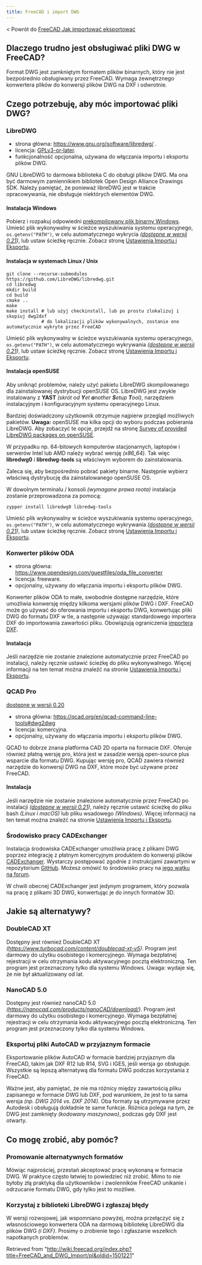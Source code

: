 ```yaml
---
title: FreeCAD i import DWG
---
```

< Powrót do [FreeCAD Jak importować eksportować](/FreeCAD_Howto_Import_Export "FreeCAD Howto Import Export")

## Dlaczego trudno jest obsługiwać pliki DWG w FreeCAD?

Format DWG jest zamkniętym formatem plików binarnych, który nie jest bezpośrednio obsługiwany przez FreeCAD. Wymaga zewnętrznego konwertera plików do konwersji plików DWG na DXF i odwrotnie.

## Czego potrzebuję, aby móc importować pliki DWG?

### LibreDWG

* strona główna: <https://www.gnu.org/software/libredwg/> .
* licencja: [GPLv3-or-later](https://savannah.gnu.org/projects/libredwg/).
* funkcjonalność opcjonalna, używana do włączania importu i eksportu plików DWG.

GNU LibreDWG to darmowa biblioteka C do obsługi plików DWG. Ma ona być darmowym zamiennikiem bibliotek Open Design Alliance Drawings SDK. Należy pamiętać, że ponieważ libreDWG jest w trakcie opracowywania, nie obsługuje niektórych elementów DWG.

#### Instalacja Windows

Pobierz i rozpakuj odpowiedni [prekompilowany plik binarny Windows](https://github.com/LibreDWG/libredwg/releases). Umieść plik wykonywalny w ścieżce wyszukiwania systemu operacyjnego, `os.getenv("PATH")`, w celu automatycznego wykrycia *([dostępne w wersji 0.21](/Release_notes_0.21/pl "Release notes 0.21/pl"))*, lub ustaw ścieżkę ręcznie. Zobacz stronę [Ustawienia Importu i Eksportu](/Import_Export_Preferences/pl#DWG "Import Export Preferences/pl").

#### Instalacja w systemach Linux / Unix

```
git clone --recurse-submodules https://github.com/LibreDWG/libredwg.git
cd libredwg
mkdir build
cd build
cmake ..
make
make install # lub użyj checkinstall, lub po prostu zlokalizuj i skopiuj dwg2dxf
             # do lokalizacji plików wykonywalnych, zostanie ono automatycznie wykryte przez FreeCAD

```

Umieść plik wykonywalny w ścieżce wyszukiwania systemu operacyjnego, `os.getenv("PATH")`, w celu automatycznego wykrywania *([dostępne w wersji 0.21](/Release_notes_0.21/pl "Release notes 0.21/pl"))*, lub ustaw ścieżkę ręcznie. Zobacz stronę [Ustawienia Importu i Eksportu](/Import_Export_Preferences/pl#DWG "Import Export Preferences/pl").

#### Instalacja openSUSE

Aby uniknąć problemów, należy użyć pakietu LibreDWG skompilowanego dla zainstalowanej dystrybucji openSUSE OS.
LibreDWG jest zwykle instalowany z **YAST** *(skrót od **Y**et **a**nother **S**etup **T**ool)*, narzędziem instalacyjnym i konfiguracyjnym systemu operacyjnego Linux.

Bardziej doświadczony użytkownik otrzymuje najpierw przegląd możliwych pakietów.
**Uwaga:** openSUSE ma kilka opcji do wyboru podczas pobierania LibreDWG.
Aby zobaczyć te opcje, przejdź na stronę [Survey of provided LibreDWG packages on openSUSE](https://software.opensuse.org/search?utf8=%E2%9C%93&baseproject=ALL&q=libredwg).

W przypadku np. 64-bitowych komputerów stacjonarnych, laptopów i serwerów Intel lub AMD należy wybrać wersję *(x86\_64)*. Tak więc **libredwg0** i **libredwg-tools** są właściwym wyborem do zainstalowania.

Zaleca się, aby bezpośrednio pobrać pakiety binarne. Następnie wybierz właściwą dystrybucję dla zainstalowanego openSUSE OS.

W dowolnym terminalu / konsoli *(wymagane prawa roota)* instalacja zostanie przeprowadzona za pomocą:

```
zypper install libredwg0 libredwg-tools

```

Umieść plik wykonywalny w ścieżce wyszukiwania systemu operacyjnego, `os.getenv("PATH")`, w celu automatycznego wykrywania *([dostępne w wersji 0.21](/Release_notes_0.21/pl "Release notes 0.21/pl"))*, lub ustaw ścieżkę ręcznie. Zobacz stronę [Ustawienia Importu i Eksportu](/Import_Export_Preferences/pl#DWG "Import Export Preferences/pl").

### Konwerter plików ODA

* strona główna: <https://www.opendesign.com/guestfiles/oda_file_converter>
* licencja: freeware.
* opcjonalny, używany do włączania importu i eksportu plików DWG.

Konwerter plików ODA to małe, swobodnie dostępne narzędzie, które umożliwia konwersję między kilkoma wersjami plików DWG i DXF. FreeCAD może go używać do oferowania importu i eksportu DWG, konwertując pliki DWG do formatu DXF w tle, a następnie używając standardowego importera DXF do importowania zawartości pliku. Obowiązują ograniczenia [importera DXF](/Draft_DXF/pl "Draft DXF/pl").

#### Instalacja

Jeśli narzędzie nie zostanie znalezione automatycznie przez FreeCAD po instalacji, należy ręcznie ustawić ścieżkę do pliku wykonywalnego. Więcej informacji na ten temat można znaleźć na stronie [Ustawienia Importu i Eksportu](/Import_Export_Preferences/pl#DWG "Import Export Preferences/pl").

### QCAD Pro

[dostępne w wersji 0.20](/Release_notes_0.20/pl "Release notes 0.20/pl")

* strona główna: <https://qcad.org/en/qcad-command-line-tools#dwg2dwg>
* licencja: komercyjna.
* opcjonalny, używany do włączania importu i eksportu plików DWG.

QCAD to dobrze znana platforma CAD 2D oparta na formacie DXF. Oferuje również płatną wersję pro, która jest w zasadzie wersją open-source plus wsparcie dla formatu DWG. Kupując wersję pro, QCAD zawiera również narzędzie do konwersji DWG na DXF, które może być używane przez FreeCAD.

#### Instalacja

Jeśli narzędzie nie zostanie znalezione automatycznie przez FreeCAD po instalacji *([dostępne w wersji 0.21](/Release_notes_0.21/pl "Release notes 0.21/pl"))*, należy ręcznie ustawić ścieżkę do pliku bash *(Linux i macOS)* lub pliku wsadowego *(Windows)*. Więcej informacji na ten temat można znaleźć na stronie [Ustawienia Importu i Eksportu](/Import_Export_Preferences/pl#DWG "Import Export Preferences/pl").

### Środowisko pracy CADExchanger

Instalacja środowiska CADExchanger umożliwia pracę z plikami DWG poprzez integrację z płatnym komercyjnym produktem do konwersji plików [CADExchanger](https://cadexchanger.com/). Wystarczy postępować zgodnie z instrukcjami zawartymi w repozytorium [GitHub](https://github.com/yorikvanhavre/CADExchanger). Możesz omówić to środowisko pracy na [jego wątku na forum](https://forum.freecadweb.org/viewtopic.php?f=9&t=22227&p=462421).

W chwili obecnej CADExchanger jest jedynym programem, który pozwala na pracę z plikami 3D DWG, konwertując je do innych formatów 3D.

## Jakie są alternatywy?

### DoubleCAD XT

Dostępny jest również DoubleCAD XT *(<https://www.turbocad.com/content/doublecad-xt-v5>)*. Program jest darmowy do użytku osobistego i komercyjnego. Wymaga bezpłatnej rejestracji w celu otrzymania kodu aktywacyjnego pocztą elektroniczną. Ten program jest przeznaczony tylko dla systemu Windows. Uwaga: wydaje się, że nie był aktualizowany od lat.

### NanoCAD 5.0

Dostępny jest również nanoCAD 5.0 *(<https://nanocad.com/products/nanoCAD/download/>)*. Program jest darmowy do użytku osobistego i komercyjnego. Wymaga bezpłatnej rejestracji w celu otrzymania kodu aktywacyjnego pocztą elektroniczną. Ten program jest przeznaczony tylko dla systemu Windows.

### Eksportuj pliki AutoCAD w przyjaznym formacie

Eksportowanie plików AutoCAD w formacie bardziej przyjaznym dla FreeCAD, takim jak DXF R12 lub R14, SVG i IGES, jeśli wersja go obsługuje. Wszystkie są lepszą alternatywą dla formatu DWG podczas korzystania z FreeCAD.

Ważne jest, aby pamiętać, że nie ma różnicy między zawartością pliku zapisanego w formacie DWG lub DXF, pod warunkiem, że jest to ta sama wersja *(np. DWG 2014 vs. DXF 2014)*. Oba formaty są utrzymywane przez Autodesk i obsługują dokładnie te same funkcje. Różnica polega na tym, że DWG jest zamknięty *(kodowany maszynowo)*, podczas gdy DXF jest otwarty.

## Co mogę zrobić, aby pomóc?

### Promowanie alternatywnych formatów

Mówiąc najprościej, przestań akceptować pracę wykonaną w formacie DWG. W praktyce często łatwiej to powiedzieć niż zrobić. Mimo to nie byłoby złą praktyką dla użytkowników i zwolenników FreeCAD unikanie i odrzucanie formatu DWG, gdy tylko jest to możliwe.

### Korzystaj z biblioteki LibreDWG i zgłaszaj błędy

W wersji rozwojowej, jak wspomniano powyżej, można przełączyć się z własnościowego konwertera ODA na darmową bibliotekę LibreDWG dla plików DWG *(i DXF)*. Prosimy o zrobienie tego i zgłaszanie wszelkich napotkanych problemów.

Retrieved from "<http://wiki.freecad.org/index.php?title=FreeCAD_and_DWG_Import/pl&oldid=1501221>"